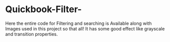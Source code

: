 # Quickbook-Filter-

Here the entire code for Filtering and searching is Available along with Images used in this project so that all!
It has some good effect like grayscale and transition properties.
